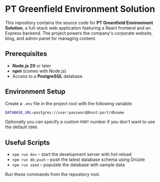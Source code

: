 # PT Greenfield Environment Solution

This repository contains the source code for **PT Greenfield Environment Solution**, a full-stack web application featuring a React frontend and an Express backend. The project powers the company's corporate website, blog, and admin panel for managing content.

## Prerequisites

- **Node.js 20** or later
- **npm** (comes with Node.js)
- Access to a **PostgreSQL** database

## Environment Setup

Create a `.env` file in the project root with the following variable:

```bash
DATABASE_URL=postgres://user:password@host:port/dbname
```

Optionally you can specify a custom `PORT` number if you don't want to use the default `5000`.

## Useful Scripts

- `npm run dev` – start the development server with hot reload
- `npm run db:push` – push the latest database schema using Drizzle
- `npm run seed` – populate the database with sample data

Run these commands from the repository root.
